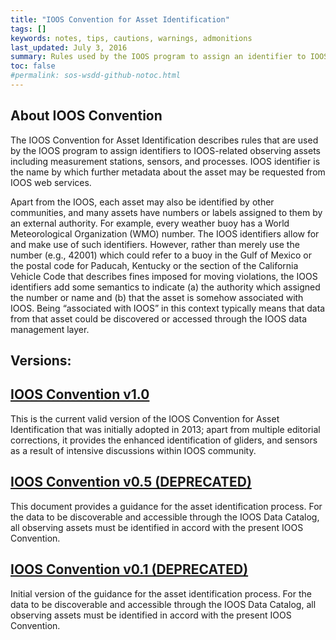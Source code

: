 ```yaml
---
title: "IOOS Convention for Asset Identification"
tags: []
keywords: notes, tips, cautions, warnings, admonitions
last_updated: July 3, 2016
summary: Rules used by the IOOS program to assign an identifier to IOOS-related observing assets.
toc: false
#permalink: sos-wsdd-github-notoc.html
---
```


<!--   
* TOC
{:toc}
 -->


## **About IOOS Convention**

The IOOS Convention for Asset Identification describes rules that are used by the IOOS program to assign identifiers to IOOS-related observing assets including measurement stations, sensors, and processes. IOOS identifier is the name by which further metadata about the asset may be requested from IOOS web services.

Apart from the IOOS, each asset may also be identified by other communities, and many assets have numbers or labels assigned to them by an external authority. For example, every weather buoy has a World Meteorological Organization (WMO) number. The IOOS identifiers allow for and make use of such identifiers. However, rather than merely use the number (e.g., 42001) which could refer to a buoy in the Gulf of Mexico or the postal code for Paducah, Kentucky or the section of the California Vehicle Code that describes fines imposed for moving violations, the IOOS identifiers add some semantics to indicate (a) the authority which assigned the number or name and (b) that the asset is somehow associated with IOOS. Being “associated with IOOS” in this context typically means that data from that asset could be discovered or accessed through the IOOS data management layer.


## Versions:

## [**IOOS Convention v1.0**](./ioos-assets-v1-0.html)

This is the current valid version of the IOOS Convention for Asset Identification that was initially adopted in 2013; apart from multiple editorial corrections, it provides the enhanced identification of gliders, and sensors as a result of intensive discussions within IOOS community.

## [**IOOS Convention v0.5 (DEPRECATED)**](./ioos-assets-wiki-upd-v0-5.html)

This document provides a guidance for the asset identification process. For the data to be discoverable and accessible through the IOOS Data Catalog, all observing assets must be identified in accord with the present IOOS Convention.

## [**IOOS Convention v0.1 (DEPRECATED)**](./ioos-assets-wiki-init-v0-1.html)

Initial version of the guidance for the asset identification process. For the data to be discoverable and accessible through the IOOS Data Catalog, all observing assets must be identified in accord with the present IOOS Convention.
